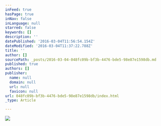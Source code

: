 ```yaml
---
inFeed: true
hasPage: true
inNav: false
inLanguage: null
starred: false
keywords: []
description: ''
datePublished: '2016-03-04T11:56:54.154Z'
dateModified: '2016-03-04T11:37:22.788Z'
title: ''
author: []
sourcePath: _posts/2016-03-04-048fc09b-bf3b-4476-bde5-98e87e1598db.md
published: true
authors: []
publisher:
  name: null
  domain: null
  url: null
  favicon: null
url: 048fc09b-bf3b-4476-bde5-98e87e1598db/index.html
_type: Article

---
```

![](https://s3-us-west-2.amazonaws.com/the-grid-img/p/4a917b6981297de4f0b36d43bcbed3f2ba652a3f.png)
